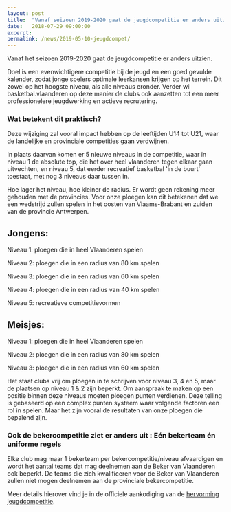 ```yaml
---
layout: post
title:  "Vanaf seizoen 2019-2020 gaat de jeugdcompetitie er anders uitzien"
date:   2018-07-29 09:00:00
excerpt: 
permalink: /news/2019-05-10-jeugdcompet/
---
```


Vanaf het seizoen 2019-2020 gaat de jeugdcompetitie er anders uitzien.

Doel is een evenwichtigere competitie bij de jeugd en een goed gevulde kalender, zodat jonge spelers optimale leerkansen krijgen op het terrein. Dit zowel op het hoogste niveau, als alle niveaus eronder. Verder wil basketbal.vlaanderen op deze manier de clubs ook aanzetten tot een meer professionelere jeugdwerking en actieve recrutering.

### Wat betekent dit praktisch?

Deze wijziging zal vooral impact hebben op de leeftijden U14 tot U21, waar de landelijke en provinciale competities gaan verdwijnen. 

In plaats daarvan komen er 5 nieuwe niveaus in de competitie, waar in niveau 1 de absolute top, die het over heel vlaanderen tegen elkaar gaan uitvechten, en niveau 5, dat eerder recreatief basketbal 'in de buurt' toestaat, met nog 3 niveaus daar tussen in. 

Hoe lager het niveau, hoe kleiner de radius. Er wordt geen rekening meer gehouden met de provincies. Voor onze ploegen kan dit betekenen dat we een wedstrijd zullen spelen in het oosten van Vlaams-Brabant en zuiden van de provincie Antwerpen.

## Jongens:
Niveau 1: ploegen die in heel Vlaanderen spelen

Niveau 2: ploegen die in een radius van 80 km spelen

Niveau 3: ploegen die in een radius van 60 km spelen

Niveau 4: ploegen die in een radius van 40 km spelen

Niveau 5: recreatieve competitievormen


## Meisjes:
Niveau 1: ploegen die in heel Vlaanderen spelen

Niveau 2: ploegen die in een radius van 80 km spelen

Niveau 3: ploegen die in een radius van 60 km spelen


Het staat clubs vrij om ploegen in te schrijven voor niveau 3, 4 en 5, maar de plaatsen op niveau 1 & 2 zijn beperkt. Om aanspraak te maken op een positie binnen deze niveaus moeten ploegen punten verdienen. Deze telling is gebaseerd op een complex punten systeem waar volgende factoren een rol in spelen. Maar het zijn vooral de resultaten van onze ploegen die bepalend zijn.

### Ook de bekercompetitie ziet er anders uit : Eén bekerteam én uniforme regels

Elke club mag maar 1 bekerteam per bekercompetitie/niveau afvaardigen en wordt het aantal teams dat mag deelnemen aan de Beker van Vlaanderen ook beperkt. De teams die zich kwalificeren voor de Beker van Vlaanderen zullen niet mogen deelnemen aan de provinciale bekercompetitie.


Meer details hierover vind je in de officiele aankodiging van de [hervorming jeugdcompetitie](https://www.basketbal.vlaanderen/blog-meer/detail/de-hervorming-van-de-jeugdcompetitie-uitgelegd).
